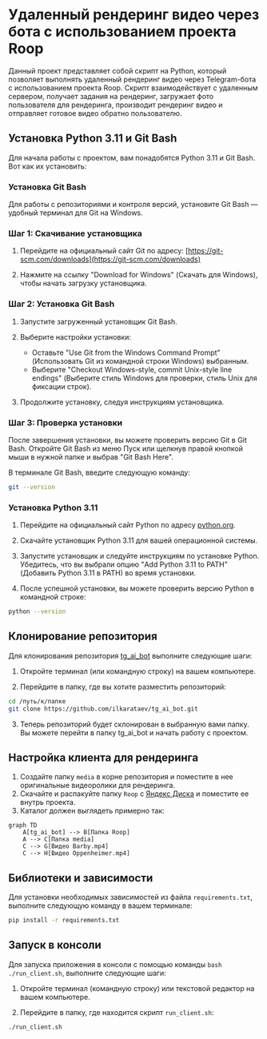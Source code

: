 # Удаленный рендеринг видео через бота с использованием проекта Roop

Данный проект представляет собой скрипт на Python, который позволяет выполнять удаленный рендеринг видео через Telegram-бота с использованием проекта Roop. Скрипт взаимодействует с удаленным сервером, получает задания на рендеринг, загружает фото пользователя для рендеринга, производит рендеринг видео и отправляет готовое видео обратно пользователю.


<!-- ## Описание проекта -->

<!-- Проект использует Docker Compose для развертывания контейнеров со скриптом, MySQL, PHPMyAdmin и контейнерами для миграций. Основные настройки для разработки и продакшена находятся в файлах `docker-compose.yaml` и `docker-compose-production.yaml`. -->
## Установка Python 3.11 и Git Bash

Для начала работы с проектом, вам понадобятся Python 3.11 и Git Bash. Вот как их установить:

### Установка Git Bash

Для работы с репозиториями и контроля версий, установите Git Bash — удобный терминал для Git на Windows.

### Шаг 1: Скачивание установщика

1. Перейдите на официальный сайт Git по адресу: [https://git-scm.com/downloads](https://git-scm.com/downloads)

2. Нажмите на ссылку "Download for Windows" (Скачать для Windows), чтобы начать загрузку установщика.

### Шаг 2: Установка Git Bash

1. Запустите загруженный установщик Git Bash.

2. Выберите настройки установки:
   - Оставьте "Use Git from the Windows Command Prompt" (Использовать Git из командной строки Windows) выбранным.
   - Выберите "Checkout Windows-style, commit Unix-style line endings" (Выберите стиль Windows для проверки, стиль Unix для фиксации строк).

3. Продолжите установку, следуя инструкциям установщика.

### Шаг 3: Проверка установки

После завершения установки, вы можете проверить версию Git в Git Bash. Откройте Git Bash из меню Пуск или щелкнув правой кнопкой мыши в нужной папке и выбрав "Git Bash Here".

В терминале Git Bash, введите следующую команду:

```bash
git --version
```

### Установка Python 3.11

1. Перейдите на официальный сайт Python по адресу [python.org](https://www.python.org/downloads/).

2. Скачайте установщик Python 3.11 для вашей операционной системы.

3. Запустите установщик и следуйте инструкциям по установке Python. Убедитесь, что вы выбрали опцию "Add Python 3.11 to PATH" (Добавить Python 3.11 в PATH) во время установки.

4. После успешной установки, вы можете проверить версию Python в командной строке:

```bash
python --version
```

## Клонирование репозитория

Для клонирования репозитория [tg_ai_bot](https://github.com/ilkarataev/tg_ai_bot) выполните следующие шаги:

1. Откройте терминал (или командную строку) на вашем компьютере.

2. Перейдите в папку, где вы хотите разместить репозиторий:

```bash
cd /путь/к/папке
git clone https://github.com/ilkarataev/tg_ai_bot.git

```
3. Теперь репозиторий будет склонирован в выбранную вами папку. Вы можете перейти в папку tg_ai_bot и начать работу с проектом.

## Настройка клиента для рендеринга

1. Создайте папку `media` в корне репозитория и поместите в нее оригинальные видеоролики для рендеринга.
2. Скачайте и распакуйте папку `Roop` с [Яндекс Диска](https://disk.yandex.ru/d/8jcKLjyKzrLH7w) и поместите ее внутрь проекта.
3. Каталог должен выглядеть примерно так:
```mermaid
graph TD
    A[tg_ai_bot] --> B[Папка Roop]
    A --> C[Папка media]
    C --> G[Видео Barby.mp4]
    C --> H[Видео Oppenheimer.mp4]
```
## Библиотеки и зависимости

Для установки необходимых зависимостей из файла `requirements.txt`, выполните следующую команду в вашем терминале:

```bash
pip install -r requirements.txt
```

## Запуск в консоли

Для запуска приложения в консоли с помощью команды `bash ./run_client.sh`, выполните следующие шаги:

1. Откройте терминал (командную строку) или текстовой редактор на вашем компьютере.

2. Перейдите в папку, где находится скрипт `run_client.sh`:

```bash
./run_client.sh
```

<!-- ## Переменные окружения

Создайте файл `.env` для настройки переменных окружения. Пример настроек:


IFACE=127.0.0.1 -интерфейс для проброса mysql порта  
PHP_ADMIN_PORT=88 - пхп админ порт для локальной разработки  
MYSQL_PORT_OUT=33069 - проброс порта mysql  
DATABASE_USERNAME=root  
DATABASE_PASSWORD= - пароль для доступа питона и mysql  
DATABASE_HOST=mysql -если работаем из докера хост mysq,если из вне то 127.0.0.1  
DATABASE_PORT=3306 -если работаем из докера порт 3306 mysq,если из вне то 33069  
DATABASE_NAME=ai_bot - имя базы данных для доступа питона и mysql
DATABASE_HOST_MIGRATIONS - имя хоста для миграций (приразработке проще использовать разные переменые), default: mysql
DATABASE_PORT_MIGRATIONS -тоже самое. default:3306
#PROD BOT  
BOT_TOKEN= -токен доступа к боту  
YANDEX_DISK_TOKEN - яндекс токен OAuth выдается на год  
PROD=False - True / False обозначение для логов, если True загружается анкету и фото на яндекс диск

YOOMONEY_SERVICE_PRICE=2 - цена за услугу на YOOMONEY.Валюта рубли
YOOMONEY_WALLET_TOKEN=  - токен YOOMONEY
YOOMONEY_RECEIVER= id получателя берется из лк YOOMONEY.
Статья по получению токена на [YOOMONEY](https://habr.com/ru/post/558924/)

## Develop
Для обновления списка пакетов в requirements.txt используем pipreqs ./project_path  
``` pipreqs ./ --force```

    Для загрузки в переменую окружения из .env можно использовать bash run.sh
     или
    #!/usr/bin/env bash
    set -a;source .env;set +a
    Для запуска бота без докера.  
Запускать в папке с файлами docker-compose.yaml

Запуск контейнеров в фоновом режиме без запуска бота для разработки  
```docker-compose up -d ```  
C опцией --build контейнеры пересоберутся  
```docker-compose up -d --build```  
Для удаления всех данных после изменения docker-compose  
``` docker-compose down -v --remove-orphans ```  
Для сборки продакшен docker-compose  
```docker-compose -f docker-compose-production.yaml up -d --build```
Посмотреть запущенные контейнеры
```docker ps```
### Запуск миграций  
Истинный файл миграций db_class.py в папке libs
Редактируем его, а затем автогенерируем миграции.
Доступ к базе через переменные среды.
DATABASE_HOST_MIGRATIONS
DATABASE_PORT_MIGRATIONS
Локально:
Запуск миграций  
```  alembic upgrade head ```  
Создание новой миграции    
``` alembic revision --autogenerate -m 'Name for migratiob' ```   
Запуск миграции в контейнере
``` docker-compose -p ai_bot_mysql up``` не доработанно  
 
### backend
Читаем таски берем одну и обрабатываем на клиенте.
Возвращает телеграм юзер айди
``` curl http://localhost:5000/tg-ai-bot/rest/v1/get_task_to_render ```
Сохранение фото
``` curl -X POST http://localhost:5000/tg-ai-bot/rest/v1/get_photo_to_render --output output_photo.jpg -H "Content-Type: application/json" -d '{"tg_user_id": 673623552}' ```
Замена статуса
``` curl -X POST http://localhost:5000/tg-ai-bot/rest/v1/set_status -H "Content-Type: application/json" -d '{"status": "ready_to_render", "tg_user_id": 673623552}' ```
Нужно добавить будет столбец времени рендрина и высчитывать и записывать
На прод сделать запросу 
``` curl https://ilkarvet.ru/tg-ai-bot/rest/v1/get_task_to_render ``` -->